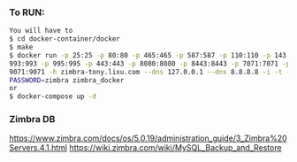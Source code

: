 ### To RUN:
```bash
You will have to
$ cd docker-container/docker
$ make
$ docker run -p 25:25 -p 80:80 -p 465:465 -p 587:587 -p 110:110 -p 143:143 -p
993:993 -p 995:995 -p 443:443 -p 8080:8080 -p 8443:8443 -p 7071:7071 -p
9071:9071 -h zimbra-tony.lixu.com --dns 127.0.0.1 --dns 8.8.8.8 -i -t -e
PASSWORD=zimbra zimbra_docker
or
$ docker-compose up -d
```

### Zimbra DB
https://www.zimbra.com/docs/os/5.0.19/administration_guide/3_Zimbra%20Servers.4.1.html
https://wiki.zimbra.com/wiki/MySQL_Backup_and_Restore
